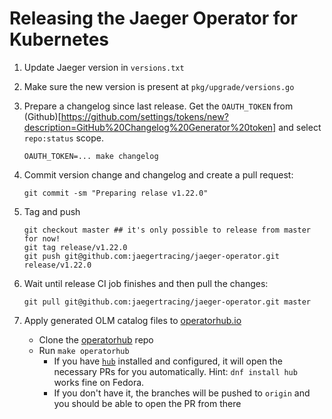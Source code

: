 # Releasing the Jaeger Operator for Kubernetes

1. Update Jaeger version in `versions.txt`

1. Make sure the new version is present at `pkg/upgrade/versions.go`

1. Prepare a changelog since last release. Get the `OAUTH_TOKEN` from (Github)[https://github.com/settings/tokens/new?description=GitHub%20Changelog%20Generator%20token] and select `repo:status` scope.

    ```
    OAUTH_TOKEN=... make changelog
    ```

1. Commit version change and changelog and create a pull request:

   ```
   git commit -sm "Preparing relase v1.22.0"
   ```

1. Tag and push

    ```
    git checkout master ## it's only possible to release from master for now!
    git tag release/v1.22.0
    git push git@github.com:jaegertracing/jaeger-operator.git release/v1.22.0
    ```

1. Wait until release CI job finishes and then pull the changes:

    ```
    git pull git@github.com:jaegertracing/jaeger-operator.git master
    ```

1. Apply generated OLM catalog files to [operatorhub.io](https://operatorhub.io)

    * Clone the [operatorhub](https://github.com/operator-framework/community-operators) repo
    * Run `make operatorhub`
      - If you have [`hub`](https://hub.github.com/) installed and configured, it will open the necessary PRs for you automatically. Hint: `dnf install hub` works fine on Fedora.
      - If you don't have it, the branches will be pushed to `origin` and you should be able to open the PR from there

